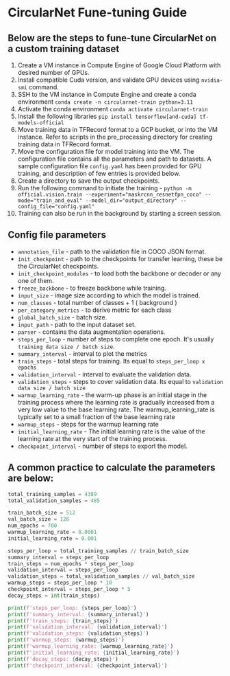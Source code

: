 # CircularNet Fune-tuning Guide

## Below are the steps to fune-tune CircularNet on a custom training dataset

1.  Create a VM instance in Compute Engine of Google Cloud Platform with desired
    number of GPUs.
2.  Install compatible Cuda version, and validate GPU devices using
    `nvidia-smi` command.
3.  SSH to the VM instance in Compute Engine and create a conda environment
    `conda create -n circularnet-train python=3.11`
4. Activate the conda environment
    `conda activate circularnet-train`
5. Install the following libraries
    `pip install tensorflow[and-cuda] tf-models-official`
6. Move training data in TFRecord format to a GCP bucket, or into the VM
     instance. Refer to scripts in the pre_processing directory for creating
     training data in TFRecord format.
7. Move the configuration file for model training into the VM. The configuration
     file contains all the parameters and path to datasets. A sample
     configuration file `config.yaml` has been provided for GPU training, and
     description of few entries is provided below.
8. Create a directory to save the output checkpoints.
9. Run the following command to initiate the training -
    `python -m official.vision.train --experiment="maskrcnn_resnetfpn_coco"
    --mode="train_and_eval" --model_dir="output_directory"
    --config_file="config.yaml"`
10. Training can also be run in the background by starting a screen session.

## Config file parameters

-   `annotation_file` - path to the validation file in COCO JSON format.
-   `init_checkpoint` - path to the checkpoints for transfer learning, these
     be the CircularNet checkpoints.
-   `init_checkpoint_modules` - to load both the backbone or decoder or any one
     of them.
-   `freeze_backbone` - to freeze backbone while training.
-   `input_size` - image size according to which the model is trained.
-   `num_classes` - total number of classes + 1 ( background )
-   `per_category_metrics` - to derive metric for each class
-   `global_batch_size` - batch size.
-   `input_path` - path to the input dataset set.
-   `parser` - contains the data augmentation operations.
-   `steps_per_loop` - number of steps to complete one epoch. It's usually
     `training data size / batch size`.
-   `summary_interval` - interval to plot the metrics
-   `train_steps` - total steps for training. Its equal to
     `steps_per_loop x epochs`
-   `validation_interval` - interval to evaluate the validation data.
-   `validation_steps` - steps to cover validation data. Its equal to
     `validation data size / batch size`
-   `warmup_learning_rate` - the warm-up phase is an initial stage in the
     training process where the learning rate is gradually increased from a very
     low value to the base learning rate. The warmup_learning_rate is typically
     set to a small fraction of the base learning rate
-   `warmup_steps` - steps for the warmup learning rate
-   `initial_learning_rate` - The initial learning rate is the value of the
     learning rate at the very start of the training process.
-   `checkpoint_interval` - number of steps to export the model.

## A common practice to calculate the parameters are below:

```python
total_training_samples = 4389
total_validation_samples = 485

train_batch_size = 512
val_batch_size = 128
num_epochs = 700
warmup_learning_rate = 0.0001
initial_learning_rate = 0.001

steps_per_loop = total_training_samples // train_batch_size
summary_interval = steps_per_loop
train_steps = num_epochs * steps_per_loop
validation_interval = steps_per_loop
validation_steps = total_validation_samples // val_batch_size
warmup_steps = steps_per_loop * 10
checkpoint_interval = steps_per_loop * 5
decay_steps = int(train_steps)

print(f'steps_per_loop: {steps_per_loop}')
print(f'summary_interval: {summary_interval}')
print(f'train_steps: {train_steps}')
print(f'validation_interval: {validation_interval}')
print(f'validation_steps: {validation_steps}')
print(f'warmup_steps: {warmup_steps}')
print(f'warmup_learning_rate: {warmup_learning_rate}')
print(f'initial_learning_rate: {initial_learning_rate}')
print(f'decay_steps: {decay_steps}')
print(f'checkpoint_interval: {checkpoint_interval}')
```